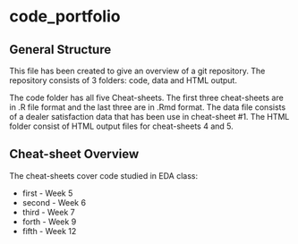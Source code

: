# code_portfolio

## General Structure

This file has been created to give an overview of a git repository.
The repository consists of 3 folders: code, data and HTML output.

The code folder has all five Cheat-sheets. The first three cheat-sheets are in .R file format and the last three are in .Rmd format.
The data file consists of a dealer satisfaction data that has been use in cheat-sheet #1. 
The HTML folder consist of HTML output files for cheat-sheets 4 and 5. 

## Cheat-sheet Overview

The cheat-sheets cover code studied in EDA class:

* first - Week 5 
* second - Week 6 
* third - Week 7 
* forth - Week 9 
* fifth - Week 12 

